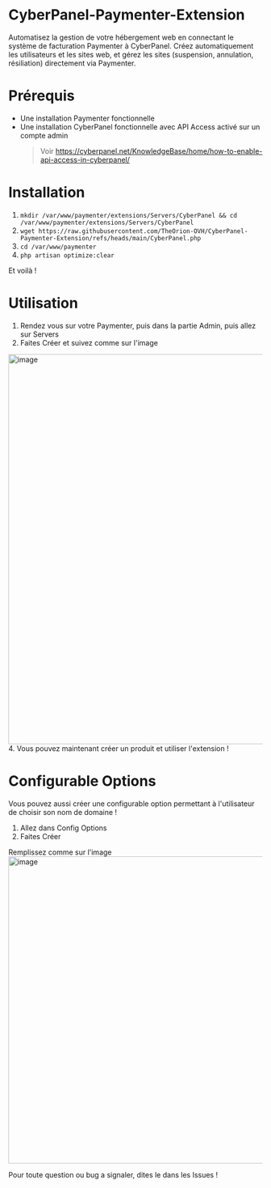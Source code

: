 # CyberPanel-Paymenter-Extension
Automatisez la gestion de votre hébergement web en connectant le système de facturation Paymenter à CyberPanel. Créez automatiquement les utilisateurs et les sites web, et gérez les sites (suspension, annulation, résiliation) directement via Paymenter.

# Prérequis
- Une installation Paymenter fonctionnelle
- Une installation CyberPanel fonctionnelle avec API Access activé sur un compte admin
  > Voir https://cyberpanel.net/KnowledgeBase/home/how-to-enable-api-access-in-cyberpanel/ 

# Installation
1. ```mkdir /var/www/paymenter/extensions/Servers/CyberPanel && cd /var/www/paymenter/extensions/Servers/CyberPanel```
2. ```wget https://raw.githubusercontent.com/TheOrion-OVH/CyberPanel-Paymenter-Extension/refs/heads/main/CyberPanel.php```
3. ```cd /var/www/paymenter```
4. ```php artisan optimize:clear```

Et voilà !

# Utilisation
1. Rendez vous sur votre Paymenter, puis dans la partie Admin, puis allez sur Servers
2. Faites Créer et suivez comme sur l'image
<img width="1450" height="771" alt="image" src="https://github.com/user-attachments/assets/d10fd347-8753-4fb5-a3dc-0c477b4fd3f9" />
4. Vous pouvez maintenant créer un produit et utiliser l'extension !

# Configurable Options
Vous pouvez aussi créer une configurable option permettant à l'utilisateur de choisir son nom de domaine !
1. Allez dans Config Options
2. Faites Créer

Remplissez comme sur l'image
<img width="1426" height="607" alt="image" src="https://github.com/user-attachments/assets/05a2d09f-5bb7-418e-b044-9ea751df3a3f" />

Pour toute question ou bug a signaler, dites le dans les Issues !

